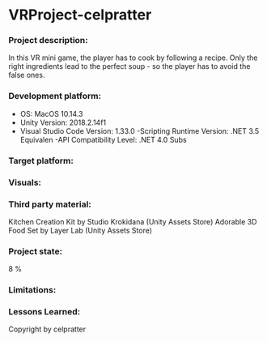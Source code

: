 # VRProject-celpratter

### Project description: 
In this VR mini game, the player has to cook by following a recipe. Only the right ingredients lead to the perfect soup - so the player has to avoid the false ones.
 
### Development platform: 
- OS: MacOS 10.14.3
- Unity Version: 2018.2.14f1
- Visual Studio Code Version: 1.33.0
-Scripting Runtime Version: .NET 3.5 Equivalen
-API Compatibility Level: .NET 4.0 Subs

### Target platform: 


### Visuals: 


### Third party material: 
Kitchen Creation Kit by Studio Krokidana (Unity Assets Store)
Adorable 3D Food Set by Layer Lab (Unity Assets Store)

### Project state: 
8 %

### Limitations: 


### Lessons Learned: 



Copyright by celpratter
